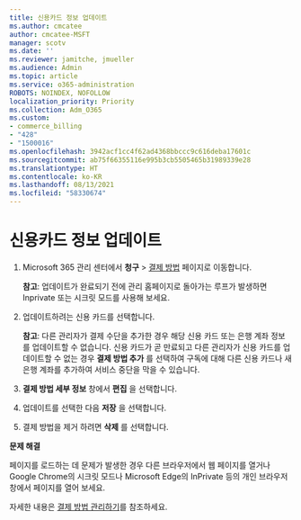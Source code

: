 ```yaml
---
title: 신용카드 정보 업데이트
ms.author: cmcatee
author: cmcatee-MSFT
manager: scotv
ms.date: ''
ms.reviewer: jamitche, jmueller
ms.audience: Admin
ms.topic: article
ms.service: o365-administration
ROBOTS: NOINDEX, NOFOLLOW
localization_priority: Priority
ms.collection: Adm_O365
ms.custom:
- commerce_billing
- "428"
- "1500016"
ms.openlocfilehash: 3942acf1cc4f62ad4368bbccc9c616deba17601c
ms.sourcegitcommit: ab75f66355116e995b3cb5505465b31989339e28
ms.translationtype: HT
ms.contentlocale: ko-KR
ms.lasthandoff: 08/13/2021
ms.locfileid: "58330674"
---
```

# <a name="update-credit-card-information"></a>신용카드 정보 업데이트

1. Microsoft 365 관리 센터에서 **청구** \> [결제 방법](https://go.microsoft.com/fwlink/p/?linkid=2018806) 페이지로 이동합니다.

    **참고**: 업데이트가 완료되기 전에 관리 홈페이지로 돌아가는 루프가 발생하면 Inprivate 또는 시크릿 모드를 사용해 보세요.
  
2. 업데이트하려는 신용 카드를 선택합니다.

    **참고**: 다른 관리자가 결제 수단을 추가한 경우 해당 신용 카드 또는 은행 계좌 정보를 업데이트할 수 없습니다. 신용 카드가 곧 만료되고 다른 관리자가 신용 카드를 업데이트할 수 없는 경우 **결제 방법 추가** 를 선택하여 구독에 대해 다른 신용 카드나 새 은행 계좌를 추가하여 서비스 중단을 막을 수 있습니다.
  
3. **결제 방법 세부 정보** 창에서 **편집** 을 선택합니다. 

4. 업데이트를 선택한 다음 **저장** 을 선택합니다.

5. 결제 방법을 제거 하려면 **삭제** 를 선택합니다.

**문제 해결**

페이지를 로드하는 데 문제가 발생한 경우 다른 브라우저에서 웹 페이지를 열거나 Google Chrome의 시크릿 모드나 Microsoft Edge의 InPrivate 등의 개인 브라우저 창에서 페이지를 열어 보세요. 

자세한 내용은 [결제 방법 관리하기](https://docs.microsoft.com/microsoft-365/commerce/billing-and-payments/manage-payment-methods)를 참조하세요.